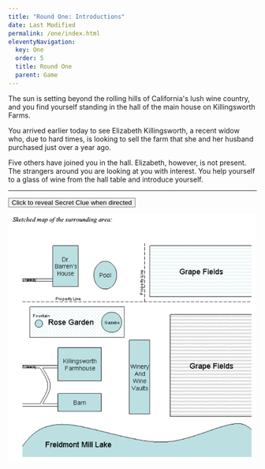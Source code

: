 ```yaml
---
title: "Round One: Introductions"
date: Last Modified
permalink: /one/index.html
eleventyNavigation:
  key: One
  order: 5
  title: Round One
  parent: Game
---
```

The sun is setting beyond the rolling hills of California's lush wine country, and you find yourself standing in the hall of the main house on Killingsworth Farms.

You arrived earlier today to see Elizabeth Killingsworth, a recent widow who, due to hard times, is looking to sell the farm that she and her husband purchased just over a year ago.

Five others have joined you in the hall. Elizabeth, however, is not present. The strangers around you are looking at you with interest. You help yourself to a glass of wine from the hall table and introduce yourself.

---

<script src="//unpkg.com/alpinejs" defer></script>

<div x-data="{ open: false }">
    <button class="font-bold py-2 px-6 rounded" @click="open = true" style="border:1px solid gray;">Click to reveal Secret Clue when directed</button>
    <p x-show="open">
        <img src="/content/images/clue_one.png" />
    </p>
</div>